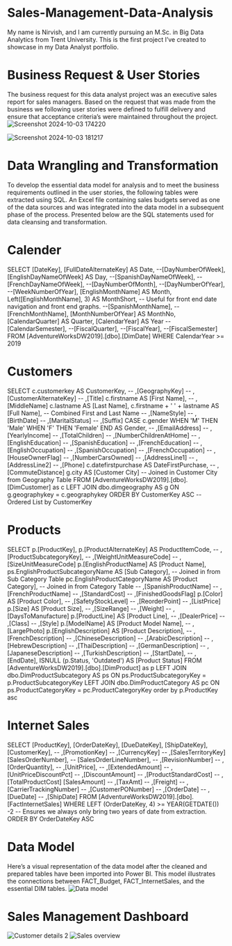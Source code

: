 # Sales-Management-Data-Analysis
My name is Nirvish, and I am currently pursuing an M.Sc. in Big Data Analytics from Trent University. This is the first project I’ve created to showcase in my Data Analyst portfolio. 

# Business Request & User Stories
The business request for this data analyst project was an executive sales report for sales managers. Based on the request that was made from the business we following user stories were defined to fulfill delivery and ensure that acceptance criteria’s were maintained throughout the project.
![Screenshot 2024-10-03 174220](https://github.com/user-attachments/assets/ad0be00d-ecf1-4aa6-9f72-b84317857c98)

![Screenshot 2024-10-03 181217](https://github.com/user-attachments/assets/b1ab0eb9-cf30-48f1-8e64-ff25d6bc8b2f)

# Data Wrangling and Transformation
To develop the essential data model for analysis and to meet the business requirements outlined in the user stories, the following tables were extracted using SQL.
An Excel file containing sales budgets served as one of the data sources and was integrated into the data model in a subsequent phase of the process.
Presented below are the SQL statements used for data cleansing and transformation.
# Calender
SELECT 
  [DateKey], 
  [FullDateAlternateKey] AS Date, 
  --[DayNumberOfWeek], 
  [EnglishDayNameOfWeek] AS Day, 
  --[SpanishDayNameOfWeek], 
  --[FrenchDayNameOfWeek], 
  --[DayNumberOfMonth], 
  --[DayNumberOfYear], 
  --[WeekNumberOfYear],
  [EnglishMonthName] AS Month, 
  Left([EnglishMonthName], 3) AS MonthShort,   -- Useful for front end date navigation and front end graphs.
  --[SpanishMonthName], 
  --[FrenchMonthName], 
  [MonthNumberOfYear] AS MonthNo, 
  [CalendarQuarter] AS Quarter, 
  [CalendarYear] AS Year --[CalendarSemester], 
  --[FiscalQuarter], 
  --[FiscalYear], 
  --[FiscalSemester] 
FROM 
 [AdventureWorksDW2019].[dbo].[DimDate]
WHERE 
  CalendarYear >= 2019

# Customers
SELECT 
  c.customerkey AS CustomerKey, 
  --      ,[GeographyKey]
  --      ,[CustomerAlternateKey]
  --      ,[Title]
  c.firstname AS [First Name], 
  --      ,[MiddleName]
  c.lastname AS [Last Name], 
  c.firstname + ' ' + lastname AS [Full Name], 
  -- Combined First and Last Name
  --      ,[NameStyle]
  --      ,[BirthDate]
  --      ,[MaritalStatus]
  --      ,[Suffix]
  CASE c.gender WHEN 'M' THEN 'Male' WHEN 'F' THEN 'Female' END AS Gender,
  --      ,[EmailAddress]
  --      ,[YearlyIncome]
  --      ,[TotalChildren]
  --      ,[NumberChildrenAtHome]
  --      ,[EnglishEducation]
  --      ,[SpanishEducation]
  --      ,[FrenchEducation]
  --      ,[EnglishOccupation]
  --      ,[SpanishOccupation]
  --      ,[FrenchOccupation]
  --      ,[HouseOwnerFlag]
  --      ,[NumberCarsOwned]
  --      ,[AddressLine1]
  --      ,[AddressLine2]
  --      ,[Phone]
  c.datefirstpurchase AS DateFirstPurchase, 
  --      ,[CommuteDistance]
  g.city AS [Customer City] -- Joined in Customer City from Geography Table
FROM 
  [AdventureWorksDW2019].[dbo].[DimCustomer] as c
  LEFT JOIN dbo.dimgeography AS g ON g.geographykey = c.geographykey 
ORDER BY 
  CustomerKey ASC -- Ordered List by CustomerKey

# Products
SELECT 
  p.[ProductKey], 
  p.[ProductAlternateKey] AS ProductItemCode, 
  --      ,[ProductSubcategoryKey], 
  --      ,[WeightUnitMeasureCode]
  --      ,[SizeUnitMeasureCode] 
  p.[EnglishProductName] AS [Product Name], 
  ps.EnglishProductSubcategoryName AS [Sub Category], -- Joined in from Sub Category Table
  pc.EnglishProductCategoryName AS [Product Category], -- Joined in from Category Table
  --      ,[SpanishProductName]
  --      ,[FrenchProductName]
  --      ,[StandardCost]
  --      ,[FinishedGoodsFlag] 
  p.[Color] AS [Product Color], 
  --      ,[SafetyStockLevel]
  --      ,[ReorderPoint]
  --      ,[ListPrice] 
  p.[Size] AS [Product Size], 
  --      ,[SizeRange]
  --      ,[Weight]
  --      ,[DaysToManufacture]
  p.[ProductLine] AS [Product Line], 
  --     ,[DealerPrice]
  --      ,[Class]
  --      ,[Style] 
  p.[ModelName] AS [Product Model Name], 
  --      ,[LargePhoto]
  p.[EnglishDescription] AS [Product Description], 
  --      ,[FrenchDescription]
  --      ,[ChineseDescription]
  --      ,[ArabicDescription]
  --      ,[HebrewDescription]
  --      ,[ThaiDescription]
  --      ,[GermanDescription]
  --      ,[JapaneseDescription]
  --      ,[TurkishDescription]
  --      ,[StartDate], 
  --      ,[EndDate], 
  ISNULL (p.Status, 'Outdated') AS [Product Status] 
FROM 
  [AdventureWorksDW2019].[dbo].[DimProduct] as p
  LEFT JOIN dbo.DimProductSubcategory AS ps ON ps.ProductSubcategoryKey = p.ProductSubcategoryKey 
  LEFT JOIN dbo.DimProductCategory AS pc ON ps.ProductCategoryKey = pc.ProductCategoryKey 
order by 
  p.ProductKey asc

# Internet Sales
SELECT 
  [ProductKey], 
  [OrderDateKey], 
  [DueDateKey], 
  [ShipDateKey], 
  [CustomerKey], 
  --  ,[PromotionKey]
  --  ,[CurrencyKey]
  --  ,[SalesTerritoryKey]
  [SalesOrderNumber], 
  --  [SalesOrderLineNumber], 
  --  ,[RevisionNumber]
  --  ,[OrderQuantity], 
  --  ,[UnitPrice], 
  --  ,[ExtendedAmount]
  --  ,[UnitPriceDiscountPct]
  --  ,[DiscountAmount] 
  --  ,[ProductStandardCost]
  --  ,[TotalProductCost] 
  [SalesAmount] --  ,[TaxAmt]
  --  ,[Freight]
  --  ,[CarrierTrackingNumber] 
  --  ,[CustomerPONumber] 
  --  ,[OrderDate] 
  --  ,[DueDate] 
  --  ,[ShipDate] 
FROM 
  [AdventureWorksDW2019].[dbo].[FactInternetSales]
WHERE 
  LEFT (OrderDateKey, 4) >= YEAR(GETDATE()) -2 -- Ensures we always only bring two years of date from extraction.
ORDER BY
  OrderDateKey ASC

# Data Model
Here’s a visual representation of the data model after the cleaned and prepared tables have been imported into Power BI. This model illustrates the connections between FACT_Budget, FACT_InternetSales, and the essential DIM tables.
![Data model](https://github.com/user-attachments/assets/8748c1c4-90e7-42c0-8d9c-a54fb9967266)

# Sales Management Dashboard
![Customer details 2](https://github.com/user-attachments/assets/79ce44bc-0ca2-4fcf-898c-0c632cbcdf87)
![Sales overview](https://github.com/user-attachments/assets/51351ad8-87ff-425c-a42d-8a6e9f89d72f)


